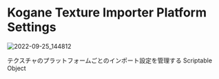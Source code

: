 # Kogane Texture Importer Platform Settings

![2022-09-25_144812](https://user-images.githubusercontent.com/6134875/192130272-373420bc-04a0-4677-b9e2-aedb634048cd.png)

テクスチャのプラットフォームごとのインポート設定を管理する Scriptable Object
